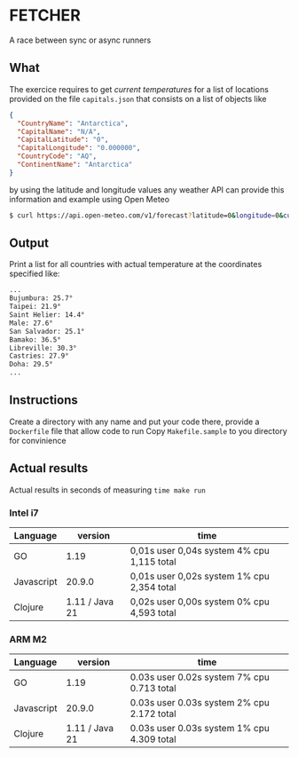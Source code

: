 # FETCHER
A race between sync or async runners

## What
The exercice requires to get *current temperatures* for a list of locations provided on the file `capitals.json` that consists on a list of objects like
```json
{
  "CountryName": "Antarctica",
  "CapitalName": "N/A",
  "CapitalLatitude": "0",
  "CapitalLongitude": "0.000000",
  "CountryCode": "AQ",
  "ContinentName": "Antarctica"
}

```
by using the latitude and longitude values any weather API can provide this information and example using Open Meteo

```bash
$ curl https://api.open-meteo.com/v1/forecast?latitude=0&longitude=0&current_weather=true
```

## Output
Print a list for all countries with actual temperature at the coordinates specified like:

```bash
...
Bujumbura: 25.7°
Taipei: 21.9°
Saint Helier: 14.4°
Male: 27.6°
San Salvador: 25.1°
Bamako: 36.5°
Libreville: 30.3°
Castries: 27.9°
Doha: 29.5°
...
```


## Instructions
Create a directory with any name and put your code there, provide a `Dockerfile` file that allow code to run
Copy `Makefile.sample` to you directory for convinience


## Actual results

Actual results in seconds of measuring `time make run`
### Intel i7
| Language   | version        | time |
|---|---|----|
| GO         | 1.19           | 0,01s user 0,04s system 4% cpu 1,115 total |
| Javascript | 20.9.0         | 0,01s user 0,02s system 1% cpu 2,354 total |
| Clojure    | 1.11 / Java 21 | 0,02s user 0,00s system 0% cpu 4,593 total |

### ARM M2
| Language   | version        | time |
|---|---|----|
| GO         | 1.19           | 0.03s user 0.02s system 7% cpu 0.713 total |
| Javascript | 20.9.0         | 0.03s user 0.03s system 2% cpu 2.172 total |
| Clojure    | 1.11 / Java 21 | 0.03s user 0.03s system 1% cpu 4.309 total |